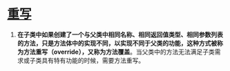 # [重写](http://c.biancheng.net/view/1000.html)

1. **在子类中如果创建了一个与父类中相同名称、相同返回值类型、相同参数列表的方法，只是方法体中的实现不同，以实现不同于父类的功能，这种方式被称为方法重写（override），又称为方法覆盖**。当父类中的方法无法满足子类需求或子类具有特有功能的时候，需要方法重写。

